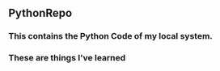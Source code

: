 ## PythonRepo
### This contains the Python Code of my local system. 
### These are things I've learned
